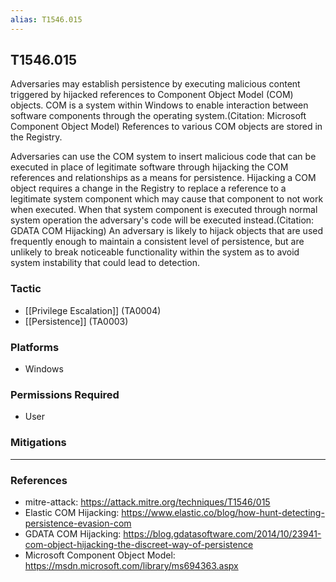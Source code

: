 ```yaml
---
alias: T1546.015
---
```


## T1546.015

Adversaries may establish persistence by executing malicious content triggered by hijacked references to Component Object Model (COM) objects. COM is a system within Windows to enable interaction between software components through the operating system.(Citation: Microsoft Component Object Model)  References to various COM objects are stored in the Registry. 

Adversaries can use the COM system to insert malicious code that can be executed in place of legitimate software through hijacking the COM references and relationships as a means for persistence. Hijacking a COM object requires a change in the Registry to replace a reference to a legitimate system component which may cause that component to not work when executed. When that system component is executed through normal system operation the adversary's code will be executed instead.(Citation: GDATA COM Hijacking) An adversary is likely to hijack objects that are used frequently enough to maintain a consistent level of persistence, but are unlikely to break noticeable functionality within the system as to avoid system instability that could lead to detection. 


### Tactic
- [[Privilege Escalation]] (TA0004)
- [[Persistence]] (TA0003)

### Platforms
- Windows

### Permissions Required
- User

### Mitigations


---
### References

- mitre-attack: https://attack.mitre.org/techniques/T1546/015
- Elastic COM Hijacking: https://www.elastic.co/blog/how-hunt-detecting-persistence-evasion-com
- GDATA COM Hijacking: https://blog.gdatasoftware.com/2014/10/23941-com-object-hijacking-the-discreet-way-of-persistence
- Microsoft Component Object Model: https://msdn.microsoft.com/library/ms694363.aspx
